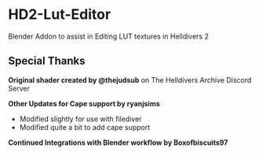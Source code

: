 # HD2-Lut-Editor
Blender Addon to assist in Editing LUT textures in Helldivers 2

## Special Thanks
**Original shader created by @thejudsub** on The Helldivers Archive Discord Server

**Other Updates for Cape support by ryanjsims**
- Modified slightly for use with filediver
- Modified quite a bit to add cape support

**Continued Integrations with Blender workflow by Boxofbiscuits97**